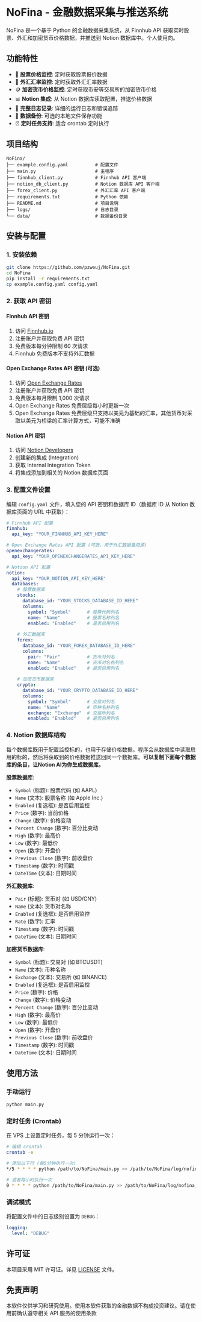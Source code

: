 # NoFina - 金融数据采集与推送系统

NoFina 是一个基于 Python 的金融数据采集系统，从 Finnhub API 获取实时股票、外汇和加密货币价格数据，并推送到 Notion 数据库中。个人使用向。

## 功能特性

- 🏢 **股票价格监控**: 定时获取股票报价数据
- 💱 **外汇汇率监控**: 定时获取外汇汇率数据  
- 🪙 **加密货币价格监控**: 定时获取币安等交易所的加密货币价格
- 📊 **Notion 集成**: 从 Notion 数据库读取配置，推送价格数据
- 📝 **完整日志记录**: 详细的运行日志和错误追踪
- 💾 **数据备份**: 可选的本地文件保存功能
- ⏰ **定时任务支持**: 适合 crontab 定时执行

## 项目结构

```
NoFina/
├── example.config.yaml          # 配置文件
├── main.py                      # 主程序
├── finnhub_client.py            # Finnhub API 客户端
├── notion_db_client.py          # Notion 数据库 API 客户端
├── forex_client.py              # 外汇汇率 API 客户端
├── requirements.txt             # Python 依赖
├── README.md                    # 项目说明
├── logs/                        # 日志目录
└── data/                        # 数据备份目录
```

## 安装与配置

### 1. 安装依赖

```bash
git clone https://github.com/pzweuj/NoFina.git
cd NoFina
pip install -r requirements.txt
cp example.config.yaml config.yaml
```

### 2. 获取 API 密钥

#### Finnhub API 密钥
1. 访问 [Finnhub.io](https://finnhub.io/)
2. 注册账户并获取免费 API 密钥
3. 免费版本每分钟限制 60 次请求
4. Finnhub 免费版本不支持外汇数据

#### Open Exchange Rates API 密钥 (可选)
1. 访问 [Open Exchange Rates](https://openexchangerates.org/)
2. 注册账户并获取免费 API 密钥
3. 免费版本每月限制 1,000 次请求
4. Open Exchange Rates 免费层级每小时更新一次
5. Open Exchange Rates 免费层级只支持以美元为基础的汇率，其他货币对采取以美元为桥梁的汇率计算方式，可能不准确

#### Notion API 密钥
1. 访问 [Notion Developers](https://developers.notion.com/)
2. 创建新的集成 (Integration)
3. 获取 Internal Integration Token
4. 将集成添加到相关的 Notion 数据库页面

### 3. 配置文件设置

编辑 `config.yaml` 文件，填入您的 API 密钥和数据库 ID（数据库 ID 从 Notion 数据库页面的 URL 中获取）：

```yaml
# Finnhub API 配置
finnhub:
  api_key: "YOUR_FINNHUB_API_KEY_HERE"

# Open Exchange Rates API 配置 (可选，用于外汇数据备用源)
openexchangerates:
  api_key: "YOUR_OPENEXCHANGERATES_API_KEY_HERE"

# Notion API 配置
notion:
  api_key: "YOUR_NOTION_API_KEY_HERE"
  databases:
    # 股票数据库
    stocks:
      database_id: "YOUR_STOCKS_DATABASE_ID_HERE"
      columns:
        symbol: "Symbol"      # 股票代码列名
        name: "Name"          # 股票名称列名
        enabled: "Enabled"    # 是否启用列名
        
    # 外汇数据库
    forex:
      database_id: "YOUR_FOREX_DATABASE_ID_HERE"
      columns:
        pair: "Pair"          # 货币对列名
        name: "Name"          # 货币对名称列名
        enabled: "Enabled"    # 是否启用列名
        
    # 加密货币数据库
    crypto:
      database_id: "YOUR_CRYPTO_DATABASE_ID_HERE"
      columns:
        symbol: "Symbol"      # 交易对列名
        name: "Name"          # 币种名称列名
        exchange: "Exchange"  # 交易所列名
        enabled: "Enabled"    # 是否启用列名
```

### 4. Notion 数据库结构

每个数据库既用于配置监控标的，也用于存储价格数据。程序会从数据库中读取启用的标的，然后将获取到的价格数据推送回同一个数据库。**可以复制下面每个数据库的条目，让Notion AI为你生成数据库。**

**股票数据库**:
- `Symbol` (标题): 股票代码 (如 AAPL)
- `Name` (文本): 股票名称 (如 Apple Inc.)
- `Enabled` (复选框): 是否启用监控
- `Price` (数字): 当前价格
- `Change` (数字): 价格变动
- `Percent Change` (数字): 百分比变动
- `High` (数字): 最高价
- `Low` (数字): 最低价
- `Open` (数字): 开盘价
- `Previous Close` (数字): 前收盘价
- `Timestamp` (数字): 时间戳
- `DateTime` (文本): 日期时间

**外汇数据库**:
- `Pair` (标题): 货币对 (如 USD/CNY)
- `Name` (文本): 货币对名称
- `Enabled` (复选框): 是否启用监控
- `Rate` (数字): 汇率
- `Timestamp` (数字): 时间戳
- `DateTime` (文本): 日期时间

**加密货币数据库**:
- `Symbol` (标题): 交易对 (如 BTCUSDT)
- `Name` (文本): 币种名称
- `Exchange` (文本): 交易所 (如 BINANCE)
- `Enabled` (复选框): 是否启用监控
- `Price` (数字): 价格
- `Change` (数字): 价格变动
- `Percent Change` (数字): 百分比变动
- `High` (数字): 最高价
- `Low` (数字): 最低价
- `Open` (数字): 开盘价
- `Previous Close` (数字): 前收盘价
- `Timestamp` (数字): 时间戳
- `DateTime` (文本): 日期时间

## 使用方法

### 手动运行

```bash
python main.py
```

### 定时任务 (Crontab)

在 VPS 上设置定时任务，每 5 分钟运行一次：

```bash
# 编辑 crontab
crontab -e

# 添加以下行 (每5分钟执行一次)
*/5 * * * * python /path/to/NoFina/main.py >> /path/to/NoFina/log/nofina_cron.log 2>&1

# 或者每小时执行一次
0 * * * * python /path/to/NoFina/main.py >> /path/to/NoFina/log/nofina_cron.log 2>&1
```

### 调试模式

将配置文件中的日志级别设置为 `DEBUG`：

```yaml
logging:
  level: "DEBUG"
```

## 许可证

本项目采用 MIT 许可证。详见 [LICENSE](LICENSE) 文件。

## 免责声明

本软件仅供学习和研究使用。使用本软件获取的金融数据不构成投资建议。请在使用前确认遵守相关 API 服务的使用条款

